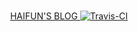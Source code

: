 <p align="center">
	<br/>
  <a href="https://haif.fun" target="_blank">
    HAIFUN'S BLOG
  </a>
<a href="https://travis-ci.com/github/haifuncn/haifuncn.github.io" target="_blank" style="display:inline-block" class="not-print"><img src="https://api.travis-ci.com/haifuncn/haifuncn.github.io.svg?branch=master" alt="Travis-CI"></a>
</p>
